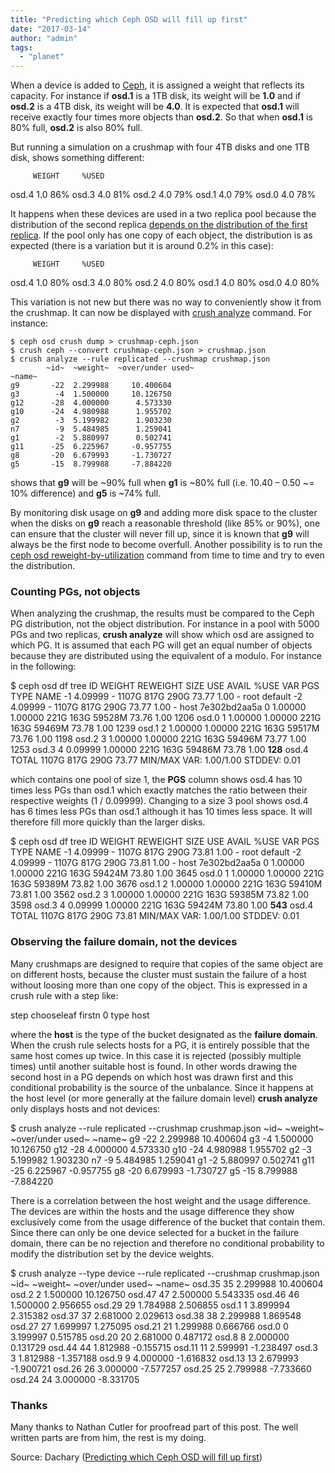 ```yaml
---
title: "Predicting which Ceph OSD will fill up first"
date: "2017-03-14"
author: "admin"
tags: 
  - "planet"
---
```


When a device is added to [Ceph](http://ceph.com/), it is assigned a weight that reflects its capacity. For instance if **osd.1** is a 1TB disk, its weight will be **1.0** and if **osd.2** is a 4TB disk, its weight will be **4.0**. It is expected that **osd.1** will receive exactly four times more objects than **osd.2**. So that when **osd.1** is 80% full, **osd.2** is also 80% full.

But running a simulation on a crushmap with four 4TB disks and one 1TB disk, shows something different:

         WEIGHT     %USED
osd.4       1.0       86%
osd.3       4.0       81%
osd.2       4.0       79%
osd.1       4.0       79%
osd.0       4.0       78%

It happens when these devices are used in a two replica pool because the distribution of the second replica [depends on the distribution of the first replica](http://tracker.ceph.com/issues/15653#detailed-explanation). If the pool only has one copy of each object, the distribution is as expected (there is a variation but it is around 0.2% in this case):

         WEIGHT     %USED
osd.4       1.0       80%
osd.3       4.0       80%
osd.2       4.0       80%
osd.1       4.0       80%
osd.0       4.0       80%

This variation is not new but there was no way to conveniently show it from the crushmap. It can now be displayed with [crush analyze](http://crush.readthedocs.io/) command. For instance:

    $ ceph osd crush dump > crushmap-ceph.json
    $ crush ceph --convert crushmap-ceph.json > crushmap.json
    $ crush analyze --rule replicated --crushmap crushmap.json
            ~id~  ~weight~  ~over/under used~
    ~name~
    g9       -22  2.299988     10.400604
    g3        -4  1.500000     10.126750
    g12      -28  4.000000      4.573330
    g10      -24  4.980988      1.955702
    g2        -3  5.199982      1.903230
    n7        -9  5.484985      1.259041
    g1        -2  5.880997      0.502741
    g11      -25  6.225967     -0.957755
    g8       -20  6.679993     -1.730727
    g5       -15  8.799988     -7.884220

shows that **g9** will be ~90% full when **g1** is ~80% full (i.e. 10.40 – 0.50 ~= 10% difference) and **g5** is ~74% full.

By monitoring disk usage on **g9** and adding more disk space to the cluster when the disks on **g9** reach a reasonable threshold (like 85% or 90%), one can ensure that the cluster will never fill up, since it is known that **g9** will always be the first node to become overfull. Another possibility is to run the [ceph osd reweight-by-utilization](http://docs.ceph.com/docs/hammer/rados/operations/control/) command from time to time and try to even the distribution.  

### Counting PGs, not objects

When analyzing the crushmap, the results must be compared to the Ceph PG distribution, not the object distribution. For instance in a pool with 5000 PGs and two replicas, **crush analyze** will show which osd are assigned to which PG. It is assumed that each PG will get an equal number of objects because they are distributed using the equivalent of a modulo. For instance in the following:

$ ceph osd df tree
ID WEIGHT  REWEIGHT SIZE  USE  AVAIL  %USE  VAR  PGS  TYPE NAME
-1 4.09999        - 1107G 817G   290G 73.77 1.00    - root default
-2 4.09999        - 1107G 817G   290G 73.77 1.00    - host 7e302bd2aa5a
 0 1.00000  1.00000  221G 163G 59528M 73.76 1.00 1206         osd.0
 1 1.00000  1.00000  221G 163G 59469M 73.78 1.00 1239         osd.1
 2 1.00000  1.00000  221G 163G 59517M 73.76 1.00 1198         osd.2
 3 1.00000  1.00000  221G 163G 59496M 73.77 1.00 1253         osd.3
 4 0.09999  1.00000  221G 163G 59486M 73.78 1.00  **128**         osd.4
              TOTAL 1107G 817G   290G 73.77
MIN/MAX VAR: 1.00/1.00  STDDEV: 0.01

which contains one pool of size 1, the **PGS** column shows osd.4 has 10 times less PGs than osd.1 which exactly matches the ratio between their respective weights (1 / 0.09999). Changing to a size 3 pool shows osd.4 has 6 times less PGs than osd.1 although it has 10 times less space. It will therefore fill more quickly than the larger disks.

$ ceph osd df tree
ID WEIGHT  REWEIGHT SIZE  USE  AVAIL  %USE  VAR  PGS  TYPE NAME
-1 4.09999        - 1107G 817G   290G 73.81 1.00    - root default
-2 4.09999        - 1107G 817G   290G 73.81 1.00    - host 7e302bd2aa5a
 0 1.00000  1.00000  221G 163G 59424M 73.80 1.00 3645         osd.0
 1 1.00000  1.00000  221G 163G 59389M 73.82 1.00 3676         osd.1
 2 1.00000  1.00000  221G 163G 59410M 73.81 1.00 3562         osd.2
 3 1.00000  1.00000  221G 163G 59385M 73.82 1.00 3598         osd.3
 4 0.09999  1.00000  221G 163G 59424M 73.80 1.00  **543**         osd.4
              TOTAL 1107G 817G   290G 73.81
MIN/MAX VAR: 1.00/1.00  STDDEV: 0.01

### Observing the failure domain, not the devices

Many crushmaps are designed to require that copies of the same object are on different hosts, because the cluster must sustain the failure of a host without loosing more than one copy of the object. This is expressed in a crush rule with a step like:

step chooseleaf firstn 0 type host

where the **host** is the type of the bucket designated as the **failure domain**. When the crush rule selects hosts for a PG, it is entirely possible that the same host comes up twice. In this case it is rejected (possibly multiple times) until another suitable host is found. In other words drawing the second host in a PG depends on which host was drawn first and this conditional probability is the source of the unbalance. Since it happens at the host level (or more generally at the failure domain level) **crush analyze** only displays hosts and not devices:

$ crush analyze --rule replicated --crushmap crushmap.json
            ~id~  ~weight~  ~over/under used~
    ~name~
    g9       -22  2.299988     10.400604
    g3        -4  1.500000     10.126750
    g12      -28  4.000000      4.573330
    g10      -24  4.980988      1.955702
    g2        -3  5.199982      1.903230
    n7        -9  5.484985      1.259041
    g1        -2  5.880997      0.502741
    g11      -25  6.225967     -0.957755
    g8       -20  6.679993     -1.730727
    g5       -15  8.799988     -7.884220

There is a correlation between the host weight and the usage difference. The devices are within the hosts and the usage difference they show exclusively come from the usage difference of the bucket that contain them. Since there can only be one device selected for a bucket in the failure domain, there can be no rejection and therefore no conditional probability to modify the distribution set by the device weights.

$ crush analyze --type device --rule replicated 
                --crushmap crushmap.json
        ~id~  ~weight~  ~over/under used~
~name~
osd.35    35  2.299988     10.400604
osd.2      2  1.500000     10.126750
osd.47    47  2.500000      5.543335
osd.46    46  1.500000      2.956655
osd.29    29  1.784988      2.506855
osd.1      1  3.899994      2.315382
osd.37    37  2.681000      2.029613
osd.38    38  2.299988      1.869548
osd.27    27  1.699997      1.275095
osd.21    21  1.299988      0.666766
osd.0      0  3.199997      0.515785
osd.20    20  2.681000      0.487172
osd.8      8  2.000000      0.131729
osd.44    44  1.812988     -0.155715
osd.11    11  2.599991     -1.238497
osd.3      3  1.812988     -1.357188
osd.9      9  4.000000     -1.616832
osd.13    13  2.679993     -1.900721
osd.26    26  3.000000     -7.577257
osd.25    25  2.799988     -7.733660
osd.24    24  3.000000     -8.331705

### Thanks

Many thanks to Nathan Cutler for proofread part of this post. The well written parts are from him, the rest is my doing.

Source: Dachary ([Predicting which Ceph OSD will fill up first](http://dachary.org/?p=3980))

